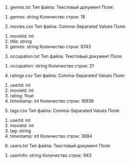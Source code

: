 ﻿1) genres.txt
Тип файла: Текстовый документ
Поля:
1. genres: string
Количество строк: 18

2) movies.csv
Тип файла: Comma-Separated Values
Поля:
1. movield: int
2. title: string
3. genres: string
Количество строк: 9743

3) occupation.txt
Тип файла: Текстовый документ
Поля:
1. occupation: string
Количество строк: 21

4) ratings.csv
Тип файла: Comma-Separated Values
Поля:
1. userId: int
2. movield: int
3. rating: float
4. timestamp: int
Количество строк: 16936

5) tags.csv
Тип файла: Comma-Separated Values
Поля:
1. userId: int
2. movield: int
3. tag: string
4. timestamp: int
Количество строк: 3684

6) users.txt
Тип файла: Текстовый документ
Поля:
1. userInfo: string
Количество строк: 943